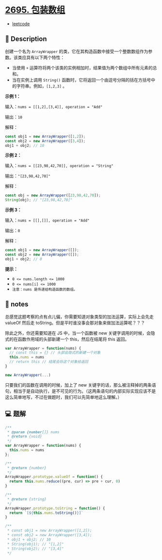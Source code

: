 # [2695. 包装数组](https://github.com/Tdahuyou/leetcode/tree/main/2695.%20%E5%8C%85%E8%A3%85%E6%95%B0%E7%BB%84)

- [leetcode](https://leetcode.cn/problems/array-wrapper)

## 📝 Description

创建一个名为 `ArrayWrapper` 的类，它在其构造函数中接受一个整数数组作为参数。该类应具有以下两个特性：

- 当使用 `+` 运算符将两个该类的实例相加时，结果值为两个数组中所有元素的总和。
- 当在实例上调用 `String()` 函数时，它将返回一个由逗号分隔的括在方括号中的字符串。例如，`[1,2,3]` 。

**示例 1：**

输入：`nums = [[1,2],[3,4]], operation = "Add"`

输出：`10`

解释：
```js
const obj1 = new ArrayWrapper([1,2]);
const obj2 = new ArrayWrapper([3,4]);
obj1 + obj2; // 10
```

**示例 2：**

输入：`nums = [[23,98,42,70]], operation = "String"`

输出：`"[23,98,42,70]"`

解释：
```js
const obj = new ArrayWrapper([23,98,42,70]);
String(obj); // "[23,98,42,70]"
```

**示例 3：**

输入：`nums = [[],[]], operation = "Add"`

输出：`0`

解释：
```js
const obj1 = new ArrayWrapper([]);
const obj2 = new ArrayWrapper([]);
obj1 + obj2; // 0
```

**提示：**

- `0 <= nums.length <= 1000`
- `0 <= nums[i] <= 1000`
- `注意：nums 是传递给构造函数的数组。`

## 📒 notes

总感觉这题考察的点有点儿偏，你需要知道对象类型的加法运算，实际上会先走 valueOf 然后走 toString。但是平时谁没事会那对象来做加法运算呢？？？

除此之外，你还需要知道在 JS 中，当一个函数被 new 关键字调用的时候，会隐式的在函数作用域的头部新建一个 this，然后在结尾将 this 返回。

```javascript
var ArrayWrapper = function(nums) {
  // const this = {} // 头部会隐式的新建一个对象
  this.nums = nums
  // return this // 结尾会将这个对象给返回
}

new ArrayWrapper(...)
```

只要我们的函数在调用的时候，加上了 new 关键字的话，那么被注释掉的两条语句，相当于是自动执行，是不可见的行为。（这两条语句的内部实际实现应该不是这么简单地写，不过在做题时，我们可以先简单地这么理解。）

## 💻 题解

```javascript
/**
 * @param {number[]} nums
 * @return {void}
 */
var ArrayWrapper = function(nums) {
  this.nums = nums
};

/**
 * @return {number}
 */
ArrayWrapper.prototype.valueOf = function() {
  return this.nums.reduce((pre, cur) => pre + cur, 0)
}

/**
 * @return {string}
 */
ArrayWrapper.prototype.toString = function() {
  return `[${this.nums.toString()}]`
}

/**
 * const obj1 = new ArrayWrapper([1,2]);
 * const obj2 = new ArrayWrapper([3,4]);
 * obj1 + obj2; // 10
 * String(obj1); // "[1,2]"
 * String(obj2); // "[3,4]"
 */
```
